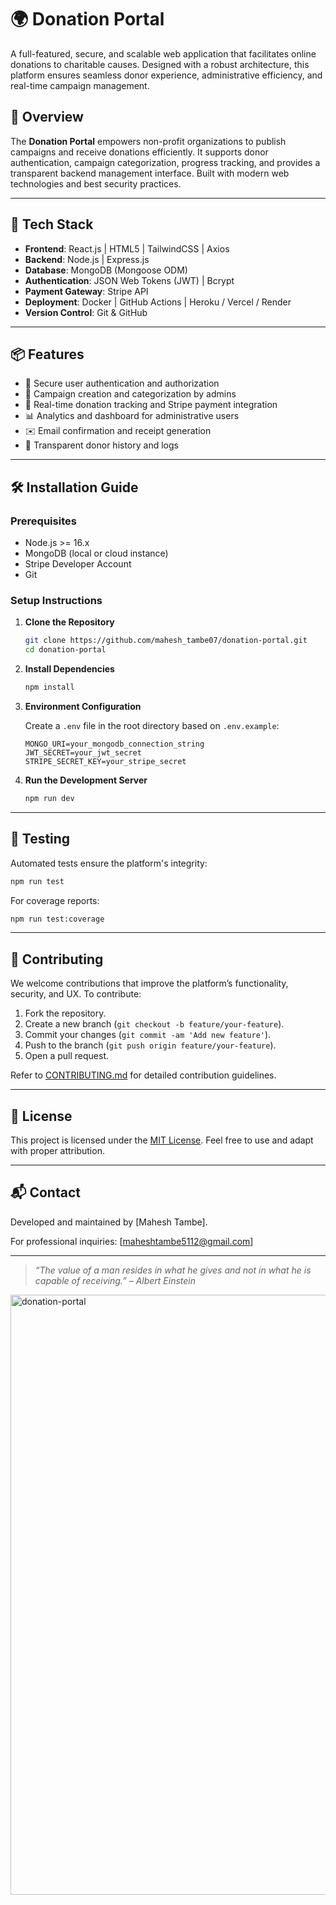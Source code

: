 # 🌍 Donation Portal

A full-featured, secure, and scalable web application that facilitates online donations to charitable causes. Designed with a robust architecture, this platform ensures seamless donor experience, administrative efficiency, and real-time campaign management.

## 🚀 Overview

The **Donation Portal** empowers non-profit organizations to publish campaigns and receive donations efficiently. It supports donor authentication, campaign categorization, progress tracking, and provides a transparent backend management interface. Built with modern web technologies and best security practices.

---

## 🧰 Tech Stack

- **Frontend**: React.js | HTML5 | TailwindCSS | Axios  
- **Backend**: Node.js | Express.js  
- **Database**: MongoDB (Mongoose ODM)  
- **Authentication**: JSON Web Tokens (JWT) | Bcrypt  
- **Payment Gateway**: Stripe API  
- **Deployment**: Docker | GitHub Actions | Heroku / Vercel / Render  
- **Version Control**: Git & GitHub

---

## 📦 Features

- 🔐 Secure user authentication and authorization
- 📝 Campaign creation and categorization by admins
- 💸 Real-time donation tracking and Stripe payment integration
- 📊 Analytics and dashboard for administrative users
- ✉️ Email confirmation and receipt generation
- 🧾 Transparent donor history and logs

---

## 🛠️ Installation Guide

### Prerequisites

- Node.js >= 16.x
- MongoDB (local or cloud instance)
- Stripe Developer Account
- Git

### Setup Instructions

1. **Clone the Repository**
   ```bash
   git clone https://github.com/mahesh_tambe07/donation-portal.git
   cd donation-portal
   ```

2. **Install Dependencies**
   ```bash
   npm install
   ```

3. **Environment Configuration**

   Create a `.env` file in the root directory based on `.env.example`:
   ```env
   MONGO_URI=your_mongodb_connection_string
   JWT_SECRET=your_jwt_secret
   STRIPE_SECRET_KEY=your_stripe_secret
   ```

4. **Run the Development Server**
   ```bash
   npm run dev
   ```

---

## 🧪 Testing

Automated tests ensure the platform's integrity:
```bash
npm run test
```

For coverage reports:
```bash
npm run test:coverage
```

---

## 🤝 Contributing

We welcome contributions that improve the platform’s functionality, security, and UX. To contribute:

1. Fork the repository.
2. Create a new branch (`git checkout -b feature/your-feature`).
3. Commit your changes (`git commit -am 'Add new feature'`).
4. Push to the branch (`git push origin feature/your-feature`).
5. Open a pull request.

Refer to [CONTRIBUTING.md](CONTRIBUTING.md) for detailed contribution guidelines.

---

## 📄 License

This project is licensed under the [MIT License](LICENSE). Feel free to use and adapt with proper attribution.

---

## 📬 Contact

Developed and maintained by [Mahesh Tambe].  

For professional inquiries: [maheshtambe5112@gmail.com]

---

> *“The value of a man resides in what he gives and not in what he is capable of receiving.” – Albert Einstein*

<img width="960" alt="donation-portal" src="https://github.com/user-attachments/assets/093cdef1-d10c-49c1-b357-73b443dd8f11" />
